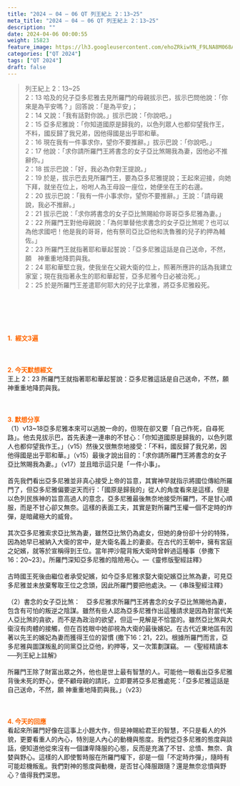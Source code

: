 ```yaml
---
title: "2024 – 04 – 06 QT 列王紀上 2：13~25"
meta_title: "2024 – 04 – 06 QT 列王紀上 2：13~25"
description: ""
date: 2024-04-06 00:00:55
weight: 15823
feature_image: https://lh3.googleusercontent.com/ehoZRkiwYN_F9LNA8M068AYxt73EavCZno-PD1cJRuf5BbSkQVUWr3gNEbt5kSs28Pb_Elg17kSrtf9ybWvojWoMV6I4tPM3vGRGDq6GkKkPdL2Gut4QAIw4-uykKUAtNiKgQKntvsU=w800
categories: ["QT 2024"]
tags: ["QT 2024"]
draft: false
---
```


<blockquote>列王紀上 2：13~25<br />
2：13 哈及的兒子亞多尼雅去見所羅門的母親拔示巴，拔示巴問他說：「你來是為平安嗎？」回答說：「是為平安」；<br />
2：14 又說：「我有話對你說。」拔示巴說：「你說吧。」<br />
2：15 亞多尼雅說：「你知道國原是歸我的，以色列眾人也都仰望我作王，不料，國反歸了我兄弟，因他得國是出乎耶和華。<br />
2：16 現在我有一件事求你，望你不要推辭。」拔示巴說：「你說吧。」<br />
2：17 他說：「求你請所羅門王將書念的女子亞比煞賜我為妻，因他必不推辭你。」<br />
2：18 拔示巴說：「好，我必為你對王提說。」<br />
2：19 於是，拔示巴去見所羅門王，要為亞多尼雅提說；王起來迎接，向她下拜，就坐在位上，吩咐人為王母設一座位，她便坐在王的右邊。<br />
2：20 拔示巴說：「我有一件小事求你，望你不要推辭。」王說：「請母親說，我必不推辭。」<br />
2：21 拔示巴說：「求你將書念的女子亞比煞賜給你哥哥亞多尼雅為妻。」<br />
2：22 所羅門王對他母親說：「為何單替他求書念的女子亞比煞呢？也可以為他求國吧！他是我的哥哥，他有祭司亞比亞他和洗魯雅的兒子約押為輔佐。」<br />
2：23 所羅門王就指著耶和華起誓說：「亞多尼雅這話是自己送命，不然，願　神重重地降罰與我。<br />
2：24 耶和華堅立我，使我坐在父親大衛的位上，照著所應許的話為我建立家室；現在我指著永生的耶和華起誓，亞多尼雅今日必被治死。」<br />
2：25 於是所羅門王差遣耶何耶大的兒子比拿雅，將亞多尼雅殺死。</blockquote><br />
&nbsp;<br />
<br />
&nbsp;<br />
<br />
<span style="color: #ff6600;"><strong>1.  經文3遍</strong></span><br />
<br />
&nbsp;<br />
<br />
<span style="color: #ff6600;"><strong>2. 今天默想經文<br />
</strong></span>王上 2：23 所羅門王就指著耶和華起誓說：亞多尼雅這話是自己送命，不然，願　神重重地降罰與我。<br />
<br />
&nbsp;<br />
<br />
<strong><span style="color: #ff6600;">3. 默想分享<br />
</span></strong>（1）v13~18亞多尼雅本來可以逃脫一命的，但現在卻又要「自己作死，自尋死路」。他去見拔示巴，首先表達一連串的不甘心：「你知道國原是歸我的，以色列眾人也都仰望我作王。」（v15）然後又很無奈地接受：「不料，國反歸了我兄弟，因他得國是出乎耶和華。」（v15）最後才說出目的：「求你請所羅門王將書念的女子亞比煞賜我為妻。」（v17）並且暗示這只是「一件小事」。<br />
<br />
首先我們看出亞多尼雅並非真心接受上帝的旨意，其實神早就指示將國位傳給所羅門了，但亞多尼雅偏要逆天而行：「國原是歸我的」從人的角度看來是這樣，但是以色列民族神的旨意高過人的意念，亞多尼雅最後無奈地接受所羅門，不是甘心順服，而是不甘心卻又無奈。這樣的表面工夫，其實是對所羅門王權一個不定時的炸彈，是暗藏極大的威脅。<br />
<br />
其次亞多尼雅索求亞比煞為妻，雖然亞比煞仍為處女，但她的身份卻十分的特殊，因為她早已被納入大衛的宮中，是大衛名義上的妻妾。在古代的王朝中，擁有宮庭之妃嬪，就等於宣稱得到王位。當年押沙龍背叛大衛時曾幹過這種事（參撒下16：20~23）。所羅門深知亞多尼雅的陰險用心。—《靈修版聖經註釋》<br />
<br />
古時國王死後由繼位者承受妃嬪，如今亞多尼雅求娶大衛妃嬪亞比煞為妻，可見亞多尼雅並未放棄奪取王位之念頭，因此所羅門要把他處決。—《串珠聖經注釋》<br />
<br />
（2）書念的女子亞比煞： 亞多尼雅求所羅門王將書念的女子亞比煞賜他為妻，包含有可怕的叛逆之陰謀。雖然有些人認為亞多尼雅作出這種請求是因為對當代美人亞比煞的貪欲，而不是為政治的欲望，但這一見解是不恰當的。雖然亞比煞與大衛沒有肉體的接觸，但在百姓眼中她卻視為大衛的最後嬪妃。在古代近東地區有因著以先王的嬪妃為妻而獲得王位的習慣 (撒下16：21，22)。根據所羅門而言，亞多尼雅與圖謀叛亂的同黨亞比亞他，約押等，又一次策劃謀竊。 —《聖經精讀本──列王紀上註解》<br />
<br />
所羅門王除了財富出眾之外，他也是世上最有智慧的人。可能他一眼看出亞多尼雅背後未死的野心，便不顧母親的請託，立即要將亞多尼雅處死：「亞多尼雅這話是自己送命，不然，願 神重重地降罰與我。」（v23）<br />
<br />
&nbsp;<br />
<br />
<strong style="font-size: inherit;"><span style="color: #ff6600;">4. 今天的回應<br />
</span></strong>看起來所羅門好像在這事上小題大作，但是神賜給君王的智慧，不只是看人的外貌，更要看重人的內心，特別是人內心的動機與態度。我們從亞多尼雅的態度與談話，便知道他從來沒有一個謙卑降服的心態，反而是充滿了不甘、忿憤、無奈、貪婪與野心。這樣的人即使暫時服在所羅門權下，卻是一個「不定時炸彈」，隨時有可能趁機叛亂。我們對神的態度與動機，是否甘心降服跟隨？還是無奈忿憤與野心？值得我們深思。<br />
<br />
<audio style="display: none;" controls="controls"></audio><br />
<br />
<audio style="display: none;" controls="controls"></audio><br />
<br />
<audio style="display: none;" controls="controls"></audio><br />
<br />
<audio style="display: none;" controls="controls"></audio><br />
<br />
<audio style="display: none;" controls="controls"></audio>
        